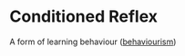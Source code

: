 # Conditioned Reflex

A form of learning behaviour ([behaviourism](../john-b-watson/behaviourism.md))